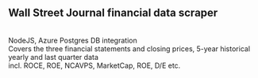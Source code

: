 <h2>Wall Street Journal financial data scraper</h2>
<br>NodeJS, Azure Postgres DB integration
<br>Covers the three financial statements and closing prices, 5-year historical yearly and last quarter data
<br>incl. ROCE, ROE, NCAVPS, MarketCap, ROE, D/E etc.
